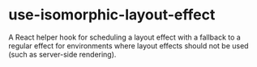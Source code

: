 # use-isomorphic-layout-effect

A React helper hook for scheduling a layout effect with a fallback to a regular effect for environments where layout effects should not be used (such as server-side rendering).
